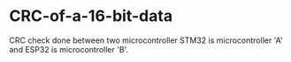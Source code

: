 # CRC-of-a-16-bit-data
CRC check done between two microcontroller STM32 is microcontroller 'A' and ESP32 is microcontroller 'B'.
